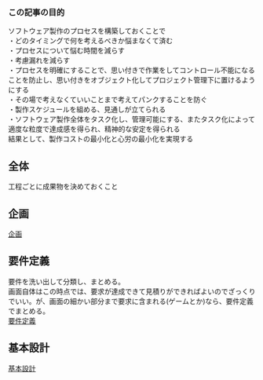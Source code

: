 ### この記事の目的
ソフトウェア製作のプロセスを構築しておくことで  
・どのタイミングで何を考えるべきか悩まなくて済む    
・プロセスについて悩む時間を減らす  
・考慮漏れを減らす  
・プロセスを明確にすることで、思い付きで作業をしてコントロール不能になることを防止し、思い付きをオブジェクト化してプロジェクト管理下に置けるようにする  
・その場で考えなくていいことまで考えてパンクすることを防ぐ  
・製作スケジュールを組める、見通しが立てられる  
・ソフトウェア製作全体をタスク化し、管理可能にする、またタスク化によって適度な粒度で達成感を得られ、精神的な安定を得られる    
結果として、製作コストの最小化と心労の最小化を実現する  

## 全体
工程ごとに成果物を決めておくこと

## 企画
[企画](/SoftwareCreate/Plan.md)  

## 要件定義
要件を洗い出して分類し、まとめる。  
画面自体はこの時点では、要求が達成できて見積りができればよいのでざっくりでいい。が、画面の細かい部分まで要求に含まれる(ゲームとか)なら、要件定義でまとめる。  
[要件定義](/SoftwareCreate/RequirementsDefinition.md)  

## 基本設計
[基本設計](/SoftwareCreate/BasicDesign.md)  
